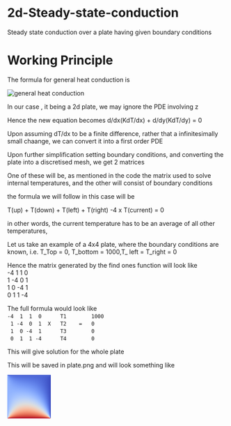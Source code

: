 # 2d-Steady-state-conduction
Steady state conduction over a plate having given boundary conditions

# Working Principle

The formula for general heat conduction is 

![general heat conduction](https://miro.medium.com/v2/resize:fit:828/format:webp/0*1vBvtBocle5jyida.png)

In our case , it being a 2d plate, we may ignore the PDE involving z

Hence the new equation becomes d/dx(KdT/dx) + d/dy(KdT/dy) = 0

Upon assuming dT/dx to be a finite difference, rather that a infinitesimally small chaange, we can convert it into a first order PDE

Upon further simplification setting boundary conditions, and converting the plate into a discretised mesh, we get 2 matrices

One of these will be, as mentioned in the code the matrix used to solve internal temperatures, and the other will consist of boundary conditions

the formula we will follow in this case will be 

T(up) + T(down) + T(left) + T(right) -4 x T(current)  = 0

in other words, the current temperature has to be an average of all other temperatures,

Let us take an example of a 4x4 plate, where the boundary conditions are known, i.e. T_Top = 0, T_bottom = 1000,T_ left = T_right = 0

Hence the matrix generated by the find ones function will look like \
-4  1  1  0\
 1 -4  0  1\
 1  0 -4  1\
 0  1  1 -4
 
 The full formula would look like\
 `-4  1  1  0      T1        1000`\
 ` 1 -4  0  1  X   T2    =   0`\
 ` 1  0 -4  1      T3        0`\
 ` 0  1  1 -4      T4        0`

This will give solution for the whole plate

This will be saved in plate.png and will look something like

![plate](https://github.com/Dopiumistfg/2d-Steady-state-conduction/blob/main/Plate.png?raw=true)
 
